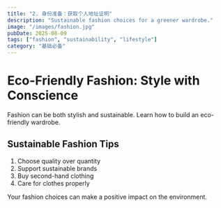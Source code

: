 ```yaml
---
title: "2. 身份准备：获取个人地址证明"
description: "Sustainable fashion choices for a greener wardrobe."
image: "/images/fashion.jpg"
pubDate: 2025-08-09
tags: ["fashion", "sustainability", "lifestyle"]
category: "基础必备"
---
```


# Eco-Friendly Fashion: Style with Conscience

Fashion can be both stylish and sustainable. Learn how to build an eco-friendly wardrobe.

## Sustainable Fashion Tips

1. Choose quality over quantity
2. Support sustainable brands
3. Buy second-hand clothing
4. Care for clothes properly

Your fashion choices can make a positive impact on the environment.
